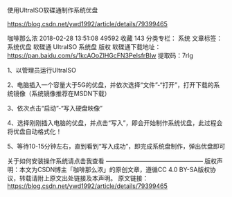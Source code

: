 使用UltraISO软碟通制作系统优盘

https://blog.csdn.net/ywd1992/article/details/79399465

咖啡那么浓 2018-02-28 13:51:08  49592  收藏 143
分类专栏： 系统 文章标签： 系统优盘 软碟通 UltraISO 系统盘
版权
软碟通下载地址：https://pan.baidu.com/s/1kcAOoZlHGcFN3PeIsfrBIw 
提取码：7rlg

1、以管理员运行UltraISO



2、电脑插入一个容量大于5G的优盘，并依次选择“文件”-“打开”，打开下载的系统镜像（系统镜像推荐在MSDN下载）





3、依次点击“启动”-“写入硬盘映像”



4、选择刚刚插入电脑的优盘，并点击“写入”，即会开始制作系统优盘，此过程会将优盘自动格式化！





5、等待10-15分钟左右，直到看到“写入成功”，即完成系统盘制作，弹出优盘即可





 

关于如何安装操作系统请点击我查看
————————————————
版权声明：本文为CSDN博主「咖啡那么浓」的原创文章，遵循CC 4.0 BY-SA版权协议，转载请附上原文出处链接及本声明。
原文链接：https://blog.csdn.net/ywd1992/article/details/79399465